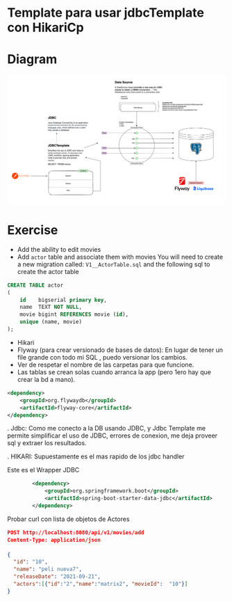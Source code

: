 # Template para usar jdbcTemplate con HikariCp

# Diagram
![diagram](img/img.png)

# Exercise
- Add the ability to edit movies
- Add `actor` table and associate them with movies
  You will need to create a new migration called: `V1__ActorTable.sql` and the following sql to create the actor table

```sql
CREATE TABLE actor
(
    id    bigserial primary key,
    name  TEXT NOT NULL,
    movie bigint REFERENCES movie (id),
    unique (name, movie)
);
```

- Hikari
- Flyway (para crear versionado de bases de datos):
En lugar de tener un file grande con todo mi SQL , puedo versionar los cambios.
- Ver de respetar el nombre de las carpetas para que funcione.
- Las tablas se crean solas cuando arranca la app (pero 1ero hay que crear la bd a mano).


```xml
<dependency>
    <groupId>org.flywaydb</groupId>
    <artifactId>flyway-core</artifactId>
</dependency>
```


. Jdbc: Como me conecto a la DB usando JDBC, y Jdbc Template me permite simplificar 
el uso de JDBC, errores de conexion, me deja proveer sql y extraer los resultados.

. HIKARI: Supuestamente es el mas rapido de los jdbc handler


Este es el Wrapper JDBC
```xml
		<dependency>
			<groupId>org.springframework.boot</groupId>
			<artifactId>spring-boot-starter-data-jdbc</artifactId>
		</dependency>
```

Probar curl con lista de objetos de Actores
```json
POST http://localhost:8080/api/v1/movies/add
Content-Type: application/json

{
  "id": "10",
  "name": "peli nueva7",
  "releaseDate": "2021-09-21",
  "actors":[{"id":"2","name":"matrix2", "movieId":  "10"}]
}
```

